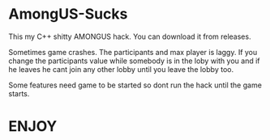 # AmongUS-Sucks
This my C++ shitty AMONGUS hack.
You can download it from releases.
</hr>
Sometimes game crashes.
The participants and max player is laggy.
If you change the participants value while somebody is in the loby with you and if he leaves he cant join any other lobby until you leave the lobby too. 

Some features need game to be started so dont run the hack until the game starts.

# ENJOY
